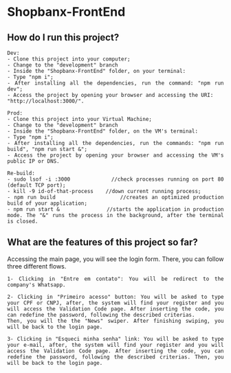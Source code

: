 # Shopbanx-FrontEnd

## How do I run this project? 
 
 <div align="justify"> 
    
    Dev:
    - Clone this project into your computer;
    - Change to the "development" branch
    - Inside the "Shopbanx-FrontEnd" folder, on your terminal:
    - Type "npm i";
    - After installing all the dependencies, run the command: "npm run dev";
    - Access the project by opening your browser and accessing the URI: 
    "http://localhost:3000/".

    Prod:
    - Clone this project into your Virtual Machine;
    - Change to the "development" branch
    - Inside the "Shopbanx-FrontEnd" folder, on the VM's terminal:
    - Type "npm i";
    - After installing all the dependencies, run the commands: "npm run build", "npm run start &";
    - Access the project by opening your browser and accessing the VM's public IP or DNS.
 
    Re-build:
    - sudo lsof -i :3000            //check processes running on port 80 (default TCP port);
    - kill -9 id-of-that-process    //down current running process;
    - npm run build                 //creates an optimized production build of your application;
    - npm run start &               //starts the application in production mode. The "&" runs the process in the background, after the terminal is closed.


 <div> 

 ## What are the features of this project so far? 
 
 <div align="justify"> 
    
Accessing the main page, you will see the login form. There, you can follow three different flows. 

    1- Clicking in "Entre em contato": You will be redirect to the company's Whatsapp. 

    2- Clicking in "Primeiro acesso" button: You will be asked to type your CPF or CNPJ, after, the system will find your register and you will access the Validation Code page. After inserting the code, you can redefine the password, following the described criterias. 
    Then, you will the the "News" swiper. After finishing swiping, you will be back to the login page.  

    3- Clicking in "Esqueci minha senha" link: You will be asked to type your e-mail, after, the system will find your register and you will access the Validation Code page. After inserting the code, you can redefine the password, following the described criterias. Then, you will be back to the login page.  

 <div> 
